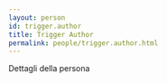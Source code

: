 ```yaml
---
layout: person
id: trigger.author
title: Trigger Author
permalink: people/trigger.author.html
---
```


Dettagli della persona